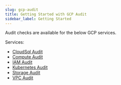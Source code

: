 ```yaml
---
slug: gcp-audit
title: Getting Started with GCP Audit
sidebar_label: Getting Started
---
```


Audit checks are available for the below GCP services.

Services:

- [CloudSql Audit](gcpsqlmonitoring)
- [Compute Audit](gcpcomputemonitoring)
- [IAM Audit](gcpiamcompliance)
- [Kubernetes Audit](gcpkubemonitoring)
- [Storage Audit](gcpstoragemonitoring)
- [VPC Audit](gcpvpcmonitoring)
